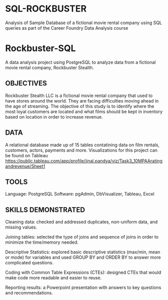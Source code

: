 # SQL-ROCKBUSTER
Analysis of Sample Database of a fictional movie rental company using SQL queries as part of the Career Foundry Data Analysis course

# Rockbuster-SQL

A data analysis project using PostgreSQL to analyze data from a fictional movie rental company, Rockbuster Stealth.

## OBJECTIVES

Rockbuster Stealth LLC is a fictional movie rental company that used to have stores around the world. They are facing difficulties moving ahead in the age of streaming. The objective of this study is to identify where the most loyal customers are located and what films should be kept in inventory based on location in order to increase revenue.

## DATA

A relational database made up of 15 tables contatining data on film rentals, customers, actors, payments and more.  Visualizations for this project can be found on Tableau https://public.tableau.com/app/profile/jinal.pandya/viz/Task3_10MPAAratingandrevenue/Sheet1

## TOOLS

Language: PostgreSQL Software: pgAdmin, DbVisualizer, Tableau, Excel

## SKILLS DEMONSTRATED

Cleaning data: checked and addressed duplicates, non-uniform data, and missing values.

Joining tables: selected the type of joins and sequence of joins in order to minimize the time/memory needed.

Descriptive Statistics: explored basic descriptive statistics (max/min, mean or mode) for variables and used GROUP BY and ORDER BY to answer more complicated questions.

Coding with Common Table Expressions (CTEs): designed CTEs that would make code more readable and easier to reuse.

Reporting results: a Powerpoint presentation with answers to key questions and recommendations.
